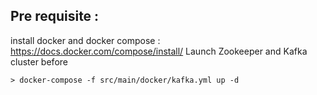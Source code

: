 ## Pre requisite : 
install docker and docker compose :  
https://docs.docker.com/compose/install/
Launch Zookeeper and Kafka cluster before  
```
> docker-compose -f src/main/docker/kafka.yml up -d
```
